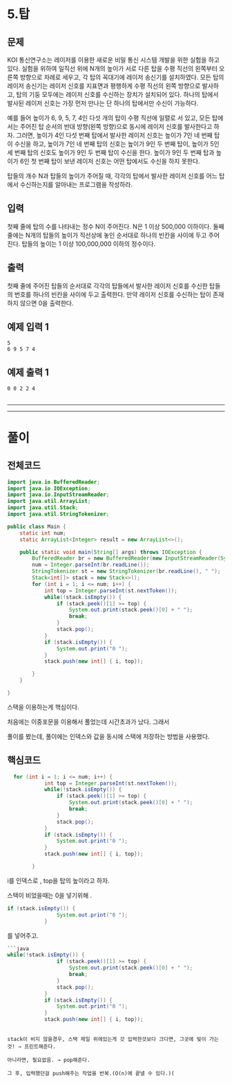 # 5.탑

## 문제

KOI 통신연구소는 레이저를 이용한 새로운 비밀 통신 시스템 개발을 위한 실험을 하고 있다. 실험을 위하여 일직선 위에 N개의 높이가 서로 다른 탑을 수평 직선의 왼쪽부터 오른쪽 방향으로 차례로 세우고, 각 탑의 꼭대기에 레이저 송신기를 설치하였다. 모든 탑의 레이저 송신기는 레이저 신호를 지표면과 평행하게 수평 직선의 왼쪽 방향으로 발사하고, 탑의 기둥 모두에는 레이저 신호를 수신하는 장치가 설치되어 있다. 하나의 탑에서 발사된 레이저 신호는 가장 먼저 만나는 단 하나의 탑에서만 수신이 가능하다.

예를 들어 높이가 6, 9, 5, 7, 4인 다섯 개의 탑이 수평 직선에 일렬로 서 있고, 모든 탑에서는 주어진 탑 순서의 반대 방향(왼쪽 방향)으로 동시에 레이저 신호를 발사한다고 하자. 그러면, 높이가 4인 다섯 번째 탑에서 발사한 레이저 신호는 높이가 7인 네 번째 탑이 수신을 하고, 높이가 7인 네 번째 탑의 신호는 높이가 9인 두 번째 탑이, 높이가 5인 세 번째 탑의 신호도 높이가 9인 두 번째 탑이 수신을 한다. 높이가 9인 두 번째 탑과 높이가 6인 첫 번째 탑이 보낸 레이저 신호는 어떤 탑에서도 수신을 하지 못한다.

탑들의 개수 N과 탑들의 높이가 주어질 때, 각각의 탑에서 발사한 레이저 신호를 어느 탑에서 수신하는지를 알아내는 프로그램을 작성하라.

## 입력

첫째 줄에 탑의 수를 나타내는 정수 N이 주어진다. N은 1 이상 500,000 이하이다. 둘째 줄에는 N개의 탑들의 높이가 직선상에 놓인 순서대로 하나의 빈칸을 사이에 두고 주어진다. 탑들의 높이는 1 이상 100,000,000 이하의 정수이다.

## 출력

첫째 줄에 주어진 탑들의 순서대로 각각의 탑들에서 발사한 레이저 신호를 수신한 탑들의 번호를 하나의 빈칸을 사이에 두고 출력한다. 만약 레이저 신호를 수신하는 탑이 존재하지 않으면 0을 출력한다.

## 예제 입력 1

```
5
6 9 5 7 4

```

## 예제 출력 1

```
0 0 2 2 4

```

## 

---

---

# 풀이

## 전체코드

```java
import java.io.BufferedReader;
import java.io.IOException;
import java.io.InputStreamReader;
import java.util.ArrayList;
import java.util.Stack;
import java.util.StringTokenizer;

public class Main {
    static int num;
    static ArrayList<Integer> result = new ArrayList<>();

    public static void main(String[] args) throws IOException {
        BufferedReader br = new BufferedReader(new InputStreamReader(System.in));
        num = Integer.parseInt(br.readLine());
        StringTokenizer st = new StringTokenizer(br.readLine(), " ");
        Stack<int[]> stack = new Stack<>();
        for (int i = 1; i <= num; i++) {
            int top = Integer.parseInt(st.nextToken());
            while(!stack.isEmpty()) {
                if (stack.peek()[1] >= top) {
                    System.out.print(stack.peek()[0] + " ");
                    break;
                }
                stack.pop();
            }
            if (stack.isEmpty()) {
                System.out.print("0 ");
            }
            stack.push(new int[] { i, top});

        }
    }

}
```

스택을 이용하는게 핵심이다. 

처음에는 이중포문을 이용해서 풀었는데 시간초과가 났다. 그래서

풀이를 봤는데, 풀이에는 인덱스와 값을 동시에 스택에 저장하는 방법을 사용했다.

## 핵심코드

```java
  for (int i = 1; i <= num; i++) {
            int top = Integer.parseInt(st.nextToken());
            while(!stack.isEmpty()) {
                if (stack.peek()[1] >= top) {
                    System.out.print(stack.peek()[0] + " ");
                    break;
                }
                stack.pop();
            }
            if (stack.isEmpty()) {
                System.out.print("0 ");
            }
            stack.push(new int[] { i, top});

        }
```

i를 인덱스로 , top을 탑의 높이라고 하자.

스택이 비었을때는 0을 넣기위해  .

```java
if (stack.isEmpty()) {
                System.out.print("0 ");
            }
```

를 넣어주고.

```java
```java
while(!stack.isEmpty()) {
                if (stack.peek()[1] >= top) {
                    System.out.print(stack.peek()[0] + " ");
                    break;
                }
				stack.pop();
            }
            if (stack.isEmpty()) {
                System.out.print("0 ");
            }
            stack.push(new int[] { i, top});

```
```

stack이 비지 않을경우, 스택 제일 위에있는게 갓 입력한것보다 크다면, 그곳에 빛이 가는것! ⇒ 프린트해준다.

아니라면, 필요없음. → pop해준다.

그 후, 입력했던걸 push해주는 작업을 반복.(O(n)에 끝낼 수 있다.)(